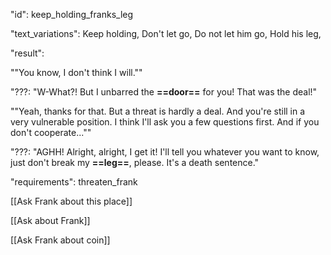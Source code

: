 "id": keep_holding_franks_leg

"text_variations":
Keep holding, Don't let go, Do not let him go, Hold his leg,

"result":

""You know, I don't think I will.""

"???: "W-What?! But I unbarred the **==door==** for you! That was the deal!"

""Yeah, thanks for that. But a threat is hardly a deal. And you're still in a very vulnerable position. I think I'll ask you a few questions first. And if you don't cooperate...""

"???: "AGHH! Alright, alright, I get it! I'll tell you whatever you want to know, just don't break my **==leg==**, please. It's a death sentence."

"requirements": threaten_frank

[[Ask Frank about this place]]

[[Ask about Frank]]

[[Ask Frank about coin]]



